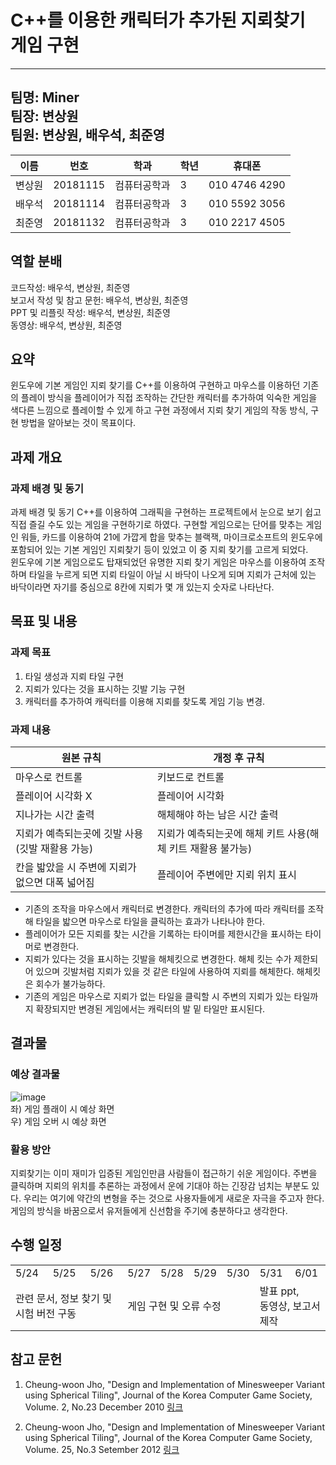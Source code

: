 # C++를 이용한 캐릭터가 추가된 지뢰찾기 게임 구현

----
팀명: Miner<br>
팀장: 변상원<br>
팀원: 변상원, 배우석, 최준영
----

| 이름  | 번호       | 학과     | 학년  | 휴대폰           |
|-----|----------|--------|-----|---------------|
| 변상원 | 20181115 | 컴퓨터공학과 | 3   | 010 4746 4290 |
| 배우석 | 20181114 | 컴퓨터공학과 | 3   | 010 5592 3056 |
| 최준영 | 20181132 | 컴퓨터공학과 | 3   | 010 2217 4505 |

## 역할 분배

코드작성: 배우석, 변상원, 최준영<br>
보고서 작성 및 참고 문헌: 배우석, 변상원, 최준영<br>
PPT 및 리플릿 작성: 배우석, 변상원, 최준영<br>
동영상: 배우석, 변상원, 최준영<br>

## 요약

윈도우에 기본 게임인 지뢰 찾기를 C++를 이용하여 구현하고 마우스를 이용하던 기존의 플레이 방식을 플레이어가 직접 조작하는 간단한 캐릭터를 추가하여 익숙한 게임을 색다른 느낌으로 플레이할 수 있게 하고 구현
과정에서 지뢰 찾기 게임의 작동 방식, 구현 방법을 알아보는 것이 목표이다.

## 과제 개요

### 과제 배경 및 동기

과제 배경 및 동기 C++를 이용하여 그래픽을 구현하는 프로젝트에서 눈으로 보기 쉽고 직접 즐길 수도 있는 게임을 구현하기로 하였다. 구현할 게임으로는 단어를 맞추는 게임인 워들, 카드를 이용하여 21에 가깝게 합을
맞추는 블랙잭, 마이크로소프트의 윈도우에 포함되어 있는 기본 게임인 지뢰찾기 등이 있었고 이 중 지뢰 찾기를 고르게 되었다.<br> 윈도우에 기본 게임으로도 탑재되었던 유명한 지뢰 찾기 게임은 마우스를 이용하여
조작하며 타일을 누르게 되면 지뢰 타일이 아닐 시 바닥이 나오게 되며 지뢰가 근처에 있는 바닥이라면 자기를 중심으로 8칸에 지뢰가 몇 개 있는지 숫자로 나타난다.

## 목표 및 내용

### 과제 목표

1) 타일 생성과 지뢰 타일 구현
2) 지뢰가 있다는 것을 표시하는 깃발 기능 구현
3) 캐릭터를 추가하여 캐릭터를 이용해 지뢰를 찾도록 게임 기능 변경.

### 과제 내용

| 원본 규칙                       | 개정 후 규칙                            |
|-----------------------------|------------------------------------|
| 마우스로 컨트롤                    | 키보드로 컨트롤                           |
| 플레이어 시각화 X                  | 플레이어 시각화                           |
| 지나가는 시간 출력                  | 해체해야 하는 남은 시간 출력                   |
| 지뢰가 예측되는곳에 깃발 사용(깃발 재활용 가능) | 지뢰가 예측되는곳에 해체 키트 사용(해체 키트 재활용 불가능) |
| 칸을 밟았을 시 주변에 지뢰가 없으면 대폭 넓어짐 | 플레이어 주변에만 지뢰 위치 표시                 |

- 기존의 조작을 마우스에서 캐릭터로 변경한다. 캐릭터의 추가에 따라 캐릭터를 조작해 타일을 밟으면 마우스로 타일을 클릭하는 효과가 나타나야 한다.
- 플레이어가 모든 지뢰를 찾는 시간을 기록하는 타이머를 제한시간을 표시하는 타이머로 변경한다.
- 지뢰가 있다는 것을 표시하는 깃발을 해체킷으로 변경한다. 해체 킷는 수가 제한되어 있으며 깃발처럼 지뢰가 있을 것 같은 타일에 사용하여 지뢰를 해체한다. 해체킷은 회수가 불가능하다.
- 기존의 게임은 마우스로 지뢰가 없는 타일을 클릭할 시 주변의 지뢰가 있는 타일까지 확장되지만 변경된 게임에서는 캐릭터의 발 밑 타일만 표시된다.

## 결과물

### 예상 결과물

![image](https://user-images.githubusercontent.com/54760813/169844763-621f7912-a2b9-47b0-a29e-b0f4715dee26.png) <br>
좌) 게임 플래이 시 예상 화면<br>
우) 게임 오버 시 예상 화면

### 활용 방안

지뢰찾기는 이미 재미가 입증된 게임인만큼 사람들이 접근하기 쉬운 게임이다. 주변을 클릭하며 지뢰의 위치를 추론하는 과정에서 운에 기대야 하는 긴장감 넘치는 부분도 있다. 우리는 여기에 약간의 변형을 주는 것으로
사용자들에게 새로운 자극을 주고자 한다. 게임의 방식을 바꿈으로서 유저들에게 신선함을 주기에 충분하다고 생각한다.

## 수행 일정

<table>
  <tr>
    <td>5/24</td>
    <td>5/25</td>
    <td>5/26</td>
    <td>5/27</td>
    <td>5/28</td>
    <td>5/29</td>
    <td>5/30</td>
    <td>5/31</td>
    <td>6/01</td>
  </tr>
  <tr>
    <td colspan="3">관련 문서, 정보 찾기 및 시험 버전 구동</td>
    <td colspan="4">게임 구현 및 오류 수정</td>
    <td colspan="2">발표 ppt,<br> 동영상, 보고서 제작</td>
  </tr>
</table>

## 참고 문헌

1) Cheung-woon Jho, "Design and Implementation of Minesweeper Variant using Spherical Tiling", Journal of the Korea
   Computer Game Society, Volume. 2, No.23 December 2010
   [링크](https://file1-earticle-net.libproxy.andong.ac.kr/PDF/Direct?key=xiSng8cX6uJHMXu3UuM/uqr8JPkMv/T8UNEZ4QidLd04m3SbqECQf7NfFW9aYEri9AJBfhEecaz/CgVEl1N+dfVIlzC0q3vz6KBmOD9x06YDiWHoQp/L7yLUjqIepBtHpu55el4KKBcTDygNAOkxt6X1Apw7Fe7JOt9AVGvxF0+rInJlaAfCQDUvOTQU5PTogMm+zTTK/dCnPcGtHflERewQpqdzn+z0)

2) Cheung-woon Jho, "Design and Implementation of Minesweeper Variant using Spherical Tiling", Journal of the Korea
   Computer Game Society, Volume. 25, No.3 Setember 2012
   [링크](https://file1-earticle-net.libproxy.andong.ac.kr/PDF/Direct?key=xiSng8cX6uJHMXu3UuM/uqr8JPkMv/T8UNEZ4QidLd04m3SbqECQf7NfFW9aYEris1f4kxsKsnEdpmn02OncuBC6F0pvPfULTNeeElkEh+940mv33mJ5N4hiDUYe9pF2rqiSDJuNZNDJPwppBV6tmyu+oR9WdY6lEd/E8IxdxzX2dWS7DrhiX5AXyY3hVpnWBFak0fyKTTUC8a6pBXnfO6xqk/9CBlff)
